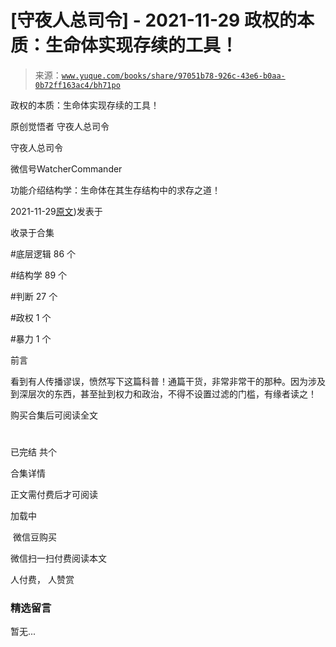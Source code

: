 # [守夜人总司令] - 2021-11-29 政权的本质：生命体实现存续的工具！

> 来源：[`www.yuque.com/books/share/97051b78-926c-43e6-b0aa-0b72ff163ac4/bh71po`](https://www.yuque.com/books/share/97051b78-926c-43e6-b0aa-0b72ff163ac4/bh71po)



政权的本质：生命体实现存续的工具！ 

原创觉悟者 守夜人总司令 

守夜人总司令 

微信号WatcherCommander 

功能介绍结构学：生命体在其生存结构中的求存之道！ 

2021-11-29[原文](https://mp.weixin.qq.com/s?__biz=MzAxNDk1NjI2Mw==&mid=2247487554&idx=1&sn=df20affabcac7b2df7d871c27735ed1e&chksm=9b8a33caacfdbadc411427ed1ab7cdbde4c133aae2bc35242a5c913540dd3bf497640e526194#rd))发表于 

收录于合集 

#底层逻辑 86 个 

#结构学 89 个 

#判断 27 个 

#政权 1 个 

#暴力 1 个 

前言 

看到有人传播谬误，愤然写下这篇科普！通篇干货，非常非常干的那种。因为涉及到深层次的东西，甚至扯到权力和政治，不得不设置过滤的门槛，有缘者读之！ 

购买合集后可阅读全文 

# 

已完结 共个 

合集详情 

正文需付费后才可阅读 

加载中 

 微信豆购买 

微信扫一扫付费阅读本文 

人付费， 人赞赏 

### 精选留言 

暂无...